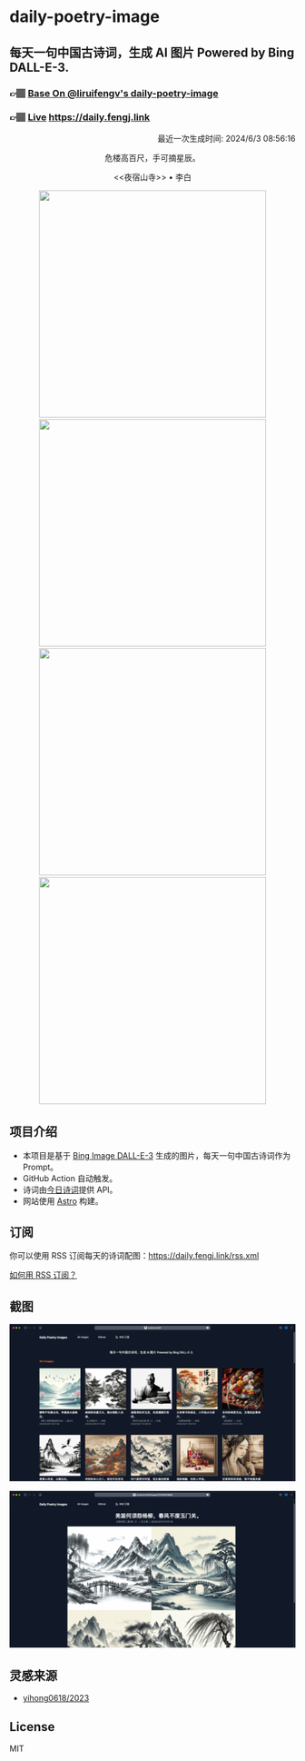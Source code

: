 
# daily-poetry-image

## 每天一句中国古诗词，生成 AI 图片 Powered by Bing DALL-E-3.

### 👉🏽 [Base On @liruifengv's daily-poetry-image](https://github.com/liruifengv/daily-poetry-image)

### 👉🏽 [Live](https://daily.fengj.link) https://daily.fengj.link

<p align="right">
  最近一次生成时间: 2024/6/3 08:56:16
</p>
<p align="center">
危楼高百尺，手可摘星辰。
</p>
<p align="center">
<<夜宿山寺>> • 李白
</p>
<p align="center">
<img src="https://tse4.mm.bing.net/th/id/OIG3.S733hTAyj7G7.DziTg48" height="400" width="400" />
<img src="https://tse3.mm.bing.net/th/id/OIG3.6DbX7ibF7U4LZgwvO6tY" height="400" width="400" />
<img src="https://tse2.mm.bing.net/th/id/OIG3.Dqzjl5ztz0ObgEL14I08" height="400" width="400" />
<img src="https://tse1.mm.bing.net/th/id/OIG3.UM9CMrEoRLjl1sGNjuct" height="400" width="400" />
</p>

## 项目介绍

-   本项目是基于 [Bing Image DALL-E-3](https://www.bing.com/images/create) 生成的图片，每天一句中国古诗词作为 Prompt。
-   GitHub Action 自动触发。
-   诗词由[今日诗词](https://www.jinrishici.com/)提供 API。
-   网站使用 [Astro](https://astro.build) 构建。

## 订阅

你可以使用 RSS 订阅每天的诗词配图：https://daily.fengj.link/rss.xml

[如何用 RSS 订阅？](https://zhuanlan.zhihu.com/p/55026716)

## 截图

![图片列表](./screenshots/Snipaste_2023-12-28_21-00-26.png)

![图片详情](./screenshots/Snipaste_2023-12-28_21-00-53.png)

## 灵感来源

-   [yihong0618/2023](https://github.com/yihong0618/2023)

## License

MIT
